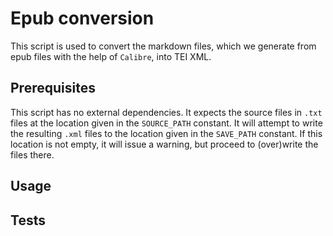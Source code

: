 # Epub conversion

This script is used to convert the markdown files, which we generate from epub files with the help of `Calibre`, into TEI XML.


## Prerequisites

This script has no external dependencies. It expects the source files in `.txt` files at the location given in the `SOURCE_PATH` constant. It will attempt to write the resulting `.xml` files to the location given in the `SAVE_PATH` constant. If this location is not empty, it will issue a warning, but proceed to (over)write the files there.


## Usage

## Tests
